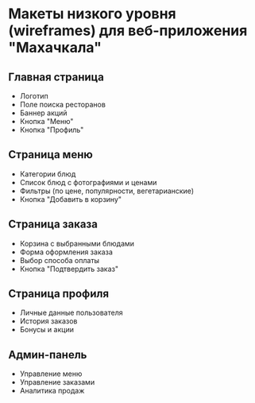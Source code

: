 
# Макеты низкого уровня (wireframes) для веб-приложения "Махачкала"

## Главная страница
- Логотип
- Поле поиска ресторанов
- Баннер акций
- Кнопка "Меню"
- Кнопка "Профиль"

## Страница меню
- Категории блюд
- Список блюд с фотографиями и ценами
- Фильтры (по цене, популярности, вегетарианские)
- Кнопка "Добавить в корзину"

## Страница заказа
- Корзина с выбранными блюдами
- Форма оформления заказа
- Выбор способа оплаты
- Кнопка "Подтвердить заказ"

## Страница профиля
- Личные данные пользователя
- История заказов
- Бонусы и акции

## Админ-панель
- Управление меню
- Управление заказами
- Аналитика продаж
